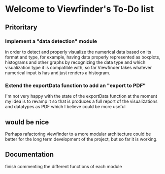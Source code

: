 
# Welcome to  Viewfinder's To-Do list


## Pritoritary

### Implement a "data detection" module 
in order to detect and properly visualize the numerical data based on its format and type, for example, having data properly represented as boxplots, histograms and other graphs by recognizing the data type and which visualization type it is compatible with, so far Viewfinder takes whatever numerical input is has and just renders a histogram.

### Extend the exportData function to add an "export to PDF" 
I'm not very happy with the state of the exportData function at the moment my idea is to revamp it so that is produces a full report of the visualizations and datatypes as PDF which I believe could be more useful

## would be nice

Perhaps rafactoring viewfinder to a more modular architecture could be better for the long term development of the project, but so far it is working.


## Documentation
finish commenting the different functions of each module